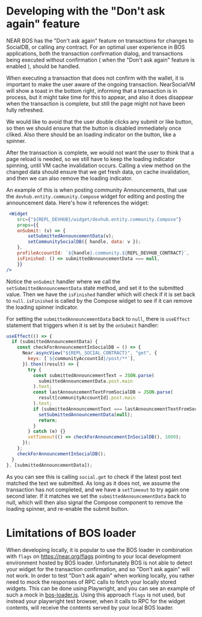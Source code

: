 Developing with the "Don't ask again" feature
=============================================

NEAR BOS has the "Don't ask again" feature on transactions for changes to SocialDB, or calling any contract. For an optimal user experience in BOS applications, both the transaction confirmation dialog, and transactions being executed without confirmation ( when the "Don't ask again" feature is enabled ), should be handled.

When executing a transaction that does not confirm with the wallet, it is important to make the user aware of the ongoing transaction. NearSocialVM will show a toast in the bottom right, informing that a transaction is in process, but it might take time for this to appear, and also it does disappear when the transaction is complete, but still the page might not have been fully refreshed.

We would like to avoid that the user double clicks any submit or like button, so then we should ensure that the button is disabled immediately once cliked. Also there should be an loading indicator on the button, like a spinner.

After the transaction is complete, we would not want the user to think that a page reload is needed, so we still have to keep the loading indicator spinning, until VM cache invalidation occurs. Calling a view method on the changed data should ensure that we get fresh data, on cache invalidation, and then we can also remove the loading indicator.

An example of this is when posting community Announcements, that use the `devhub.entity.community.Compose` widget for editing and posting the announcement data. Here's how it references the widget:

```jsx
 <Widget
    src={"${REPL_DEVHUB}/widget/devhub.entity.community.Compose"}
    props={{
    onSubmit: (v) => {
        setSubmittedAnnouncementData(v);
        setCommunitySocialDB({ handle, data: v });
    },
    profileAccountId: `${handle}.community.${REPL_DEVHUB_CONTRACT}`,
    isFinished: () => submittedAnnouncementData === null,
    }}
/>
```

Notice the `onSubmit` handler where we call the `setSubmittedAnnouncementData` state method, and set it to the submitted value. Then we have the `isFinished` handler which will check if it is set back to `null`. `isFinished` is called by the Compose widget to see if it can remove the loading spinner indicator.

For setting the `submittedAnnouncementData` back to `null`, there is `useEffect` statement that triggers when it is set by the `onSubmit` handler:

```jsx
useEffect(() => {
  if (submittedAnnouncementData) {
    const checkForAnnouncementInSocialDB = () => {
      Near.asyncView("${REPL_SOCIAL_CONTRACT}", "get", {
        keys: [`${communityAccountId}/post/**`],
      }).then((result) => {
        try {
          const submittedAnnouncementText = JSON.parse(
            submittedAnnouncementData.post.main
          ).text;
          const lastAnnouncementTextFromSocialDB = JSON.parse(
            result[communityAccountId].post.main
          ).text;
          if (submittedAnnouncementText === lastAnnouncementTextFromSocialDB) {
            setSubmittedAnnouncementData(null);
            return;
          }
        } catch (e) {}
        setTimeout(() => checkForAnnouncementInSocialDB(), 1000);
      });
    };
    checkForAnnouncementInSocialDB();
  }
}, [submittedAnnouncementData]);
```

As you can see this is calling `social.get` to check if the latest post text matched the text we submitted. As long as it does not, we assume the transaction has not completed, and we have a `setTimeout` to try again one second later. If it matches we set the `submittedAnnouncementData` back to null, which will then also signal the Compose component to remove the loading spinner, and re-enable the submit button.

# Limitations of BOS loader

When developing locally, it is popular to use the BOS loader in combination with `flags` on https://near.org/flags pointing to your local development environment hosted by BOS loader. Unfortunately BOS is not able to detect your widget for the transaction confirmation, and so "Don't ask again" will not work. In order to test "Don't ask again" when working locally, you rather need to mock the responses of RPC calls to fetch your locally stored widgets. This can be done using Playwright, and you can see an example of such a mock in [bos-loader.js](../../playwright-tests/util/bos-loader.js). Using this approach `flags` is not used, but instead your playwright test browser, when it calls to RPC for the widget contents, will receive the contents served by your local BOS loader.
